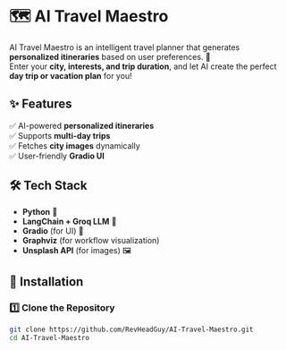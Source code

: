 # 🗺️ AI Travel Maestro

AI Travel Maestro is an intelligent travel planner that generates **personalized itineraries** based on user preferences. 🚀  
Enter your **city, interests, and trip duration**, and let AI create the perfect **day trip or vacation plan** for you!

## ✨ Features
✅ AI-powered **personalized itineraries**  
✅ Supports **multi-day trips**  
✅ Fetches **city images** dynamically  
✅ User-friendly **Gradio UI**  

## 🛠️ Tech Stack
- **Python** 🐍  
- **LangChain + Groq LLM** 🤖  
- **Gradio** (for UI) 🎨  
- **Graphviz** (for workflow visualization)  
- **Unsplash API** (for images) 🖼️  

## 🚀 Installation
### 1️⃣ Clone the Repository
```bash
git clone https://github.com/RevHeadGuy/AI-Travel-Maestro.git
cd AI-Travel-Maestro
